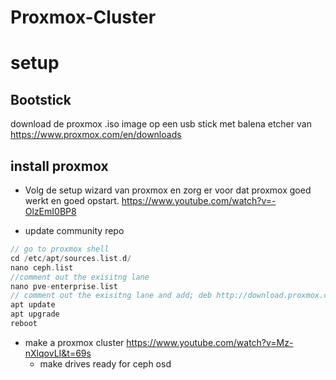 # Proxmox-Cluster


# setup

## Bootstick
download de proxmox .iso image op een usb stick met balena etcher van https://www.proxmox.com/en/downloads

## install proxmox

* Volg de setup wizard van proxmox en zorg er voor dat proxmox goed werkt en goed opstart.
  https://www.youtube.com/watch?v=-OlzEmI0BP8

* update community repo
```c
// go to proxmox shell
cd /etc/apt/sources.list.d/
nano ceph.list
//comment out the exisitng lane
nano pve-enterprise.list
// comment out the exisitng lane and add; deb http://download.proxmox.com/debian/pve bookworm pve-no-subscription
apt update
apt upgrade
reboot
```
* make a proxmox cluster
  https://www.youtube.com/watch?v=Mz-nXlqovLI&t=69s
  * make drives ready for ceph osd
